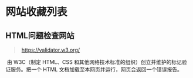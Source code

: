 # 网站收藏列表



## HTML问题检查网站

> ​	https://validator.w3.org/

​	由 W3C（制定 HTML、CSS 和其他网络技术标准的组织）创立并维护的标记验证服务。把一个 HTML 文档加载至本网页并运行，网页会返回一个错误报告。